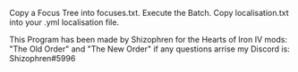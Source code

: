 Copy a Focus Tree into focuses.txt.
Execute the Batch.
Copy localisation.txt into your .yml localisation file.

This Program has been made by Shizophren for the Hearts of Iron IV mods: "The Old Order" and "The New Order"
if any questions arrise my Discord is: Shizophren#5996
